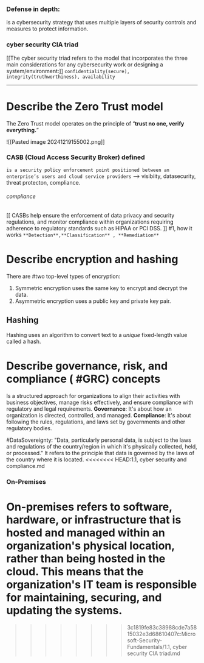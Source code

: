 ### Defense in depth:
 is a cybersecurity strategy that uses multiple layers of security controls and measures to protect information.
### cyber security CIA triad
[[The cyber security triad refers to the model that incorporates the three main considerations for any cybersecurity work or designing a system/environment:]]
`confidentiality(secure), integrity(truthworthiness), availability`

---
# Describe the Zero Trust model

The Zero Trust model operates on the principle of “**trust no one, verify everything.**”

![[Pasted image 20241219155002.png]]



### CASB (Cloud Access Security Broker) defined
`is a security policy enforcement point positioned between an enterprise’s users and cloud service providers`
--> visibiity, datasecurity, threat protecton, compliance.
###### compliance  
[[ CASBs help ensure the enforcement of data privacy and security regulations, and monitor compliance within organizations requiring adherence to regulatory standards such as HIPAA or PCI DSS. ]]
#1,  how it works `**Detection**,**Classification** , **Remediation**`


# Describe encryption and hashing

There are #two top-level types of encryption: 
1. Symmetric encryption uses the same key to encrypt and decrypt the data.
2. Asymmetric encryption uses a public key and private key pair.

## Hashing

Hashing uses an algorithm to convert text to a _unique_ fixed-length value called a hash.
# Describe governance, risk, and compliance ( #GRC) concepts

Is a structured approach for organizations to align their activities with business objectives, manage risks effectively, and ensure compliance with regulatory and legal requirements.
**Governance**: It's about how an organization is directed, controlled, and managed.
**Compliance**: It's about following the rules, regulations, and laws set by governments and other regulatory bodies.

#DataSovereignty: "Data, particularly personal data, is subject to the laws and regulations of the country/region in which it's physically collected, held, or processed."  It refers to the principle that data is governed by the laws of the country where it is located.
<<<<<<<< HEAD:1.1,  cyber security and compliance.md


### On-Premises

On-premises refers to software, hardware, or infrastructure that is hosted and managed within an organization's physical location, rather than being hosted in the cloud. This means that the organization's IT team is responsible for maintaining, securing, and updating the systems.
========
>>>>>>>> 3c1819fe83c38988cde7a5815032e3d68610407c:Microsoft-Security-Fundamentals/1.1,  cyber security CIA triad.md
